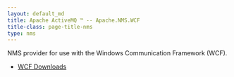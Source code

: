 ```yaml
---
layout: default_md
title: Apache ActiveMQ ™ -- Apache.NMS.WCF 
title-class: page-title-nms
type: nms
---
```


NMS provider for use with the Windows Communication Framework (WCF).

*   [WCF Downloads](downloads)


